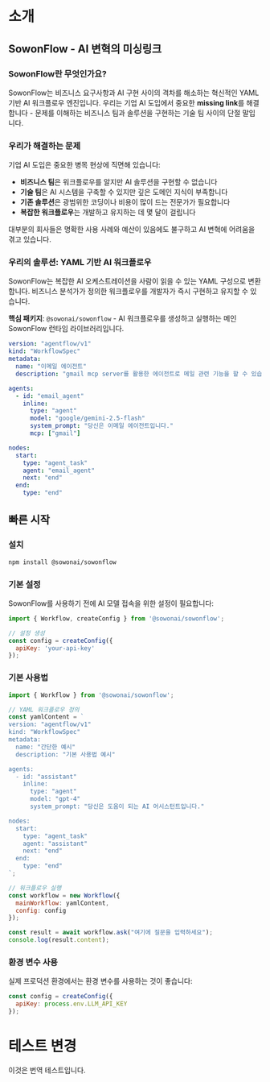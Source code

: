 # 소개

## SowonFlow - AI 변혁의 미싱링크

### SowonFlow란 무엇인가요?

SowonFlow는 비즈니스 요구사항과 AI 구현 사이의 격차를 해소하는 혁신적인 YAML 기반 AI 워크플로우 엔진입니다. 우리는 기업 AI 도입에서 중요한 **missing link**를 해결합니다 - 문제를 이해하는 비즈니스 팀과 솔루션을 구현하는 기술 팀 사이의 단절 말입니다.

### 우리가 해결하는 문제

기업 AI 도입은 중요한 병목 현상에 직면해 있습니다:

* **비즈니스 팀**은 워크플로우를 알지만 AI 솔루션을 구현할 수 없습니다
* **기술 팀**은 AI 시스템을 구축할 수 있지만 깊은 도메인 지식이 부족합니다
* **기존 솔루션**은 광범위한 코딩이나 비용이 많이 드는 전문가가 필요합니다
* **복잡한 워크플로우**는 개발하고 유지하는 데 몇 달이 걸립니다

대부분의 회사들은 명확한 사용 사례와 예산이 있음에도 불구하고 AI 변혁에 어려움을 겪고 있습니다.

### 우리의 솔루션: YAML 기반 AI 워크플로우

SowonFlow는 복잡한 AI 오케스트레이션을 사람이 읽을 수 있는 YAML 구성으로 변환합니다. 비즈니스 분석가가 정의한 워크플로우를 개발자가 즉시 구현하고 유지할 수 있습니다.

**핵심 패키지**: `@sowonai/sowonflow` - AI 워크플로우를 생성하고 실행하는 메인 SowonFlow 런타임 라이브러리입니다.

```yaml
version: "agentflow/v1"
kind: "WorkflowSpec"
metadata:
  name: "이메일 에이전트"
  description: "gmail mcp server를 활용한 에이전트로 메일 관련 기능을 할 수 있습니다."

agents:
  - id: "email_agent"
    inline:
      type: "agent"
      model: "google/gemini-2.5-flash"
      system_prompt: "당신은 이메일 에이전트입니다."
      mcp: ["gmail"]

nodes:
  start:
    type: "agent_task"
    agent: "email_agent"
    next: "end"
  end:
    type: "end"
```

## 빠른 시작

### 설치

```bash
npm install @sowonai/sowonflow
```

### 기본 설정

SowonFlow를 사용하기 전에 AI 모델 접속을 위한 설정이 필요합니다:

```javascript
import { Workflow, createConfig } from '@sowonai/sowonflow';

// 설정 생성
const config = createConfig({
  apiKey: 'your-api-key'
});
```

### 기본 사용법

```javascript
import { Workflow } from '@sowonai/sowonflow';

// YAML 워크플로우 정의
const yamlContent = `
version: "agentflow/v1"
kind: "WorkflowSpec"
metadata:
  name: "간단한 예시"
  description: "기본 사용법 예시"

agents:
  - id: "assistant"
    inline:
      type: "agent"
      model: "gpt-4"
      system_prompt: "당신은 도움이 되는 AI 어시스턴트입니다."

nodes:
  start:
    type: "agent_task"
    agent: "assistant"
    next: "end"
  end:
    type: "end"
`;

// 워크플로우 실행
const workflow = new Workflow({
  mainWorkflow: yamlContent,
  config: config
});

const result = await workflow.ask("여기에 질문을 입력하세요");
console.log(result.content);
```

### 환경 변수 사용

실제 프로덕션 환경에서는 환경 변수를 사용하는 것이 좋습니다:

```javascript
const config = createConfig({
  apiKey: process.env.LLM_API_KEY
});
```
# 테스트 변경
이것은 번역 테스트입니다.

